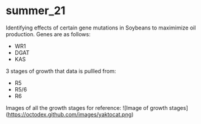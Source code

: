 # summer_21

Identifying effects of certain gene mutations in Soybeans to maximimize oil production. Genes are as follows:
- WR1
- DGAT
- KAS

3 stages of growth that data is pullled from:
- R5
- R5/6
- R6

Images of all the growth stages for reference:
![Image of growth stages] (https://octodex.github.com/images/yaktocat.png)
